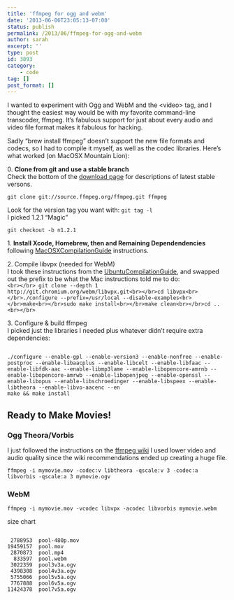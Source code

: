 ```yaml
---
title: 'ffmpeg for ogg and webm'
date: '2013-06-06T23:05:13-07:00'
status: publish
permalink: /2013/06/ffmpeg-for-ogg-and-webm
author: sarah
excerpt: ''
type: post
id: 3893
category:
    - code
tag: []
post_format: []
---
```

I wanted to experiment with Ogg and WebM and the &lt;video&gt; tag, and I thought the easiest way would be with my favorite command-line transcoder, ffmpeg. It’s fabulous support for just about every audio and video file format makes it fabulous for hacking.

Sadly “brew install ffmpeg” doesn’t support the new file formats and codecs, so I had to compile it myself, as well as the codec libraries. Here’s what worked (on MacOSX Mountain Lion):

0\. **Clone from git and use a stable branch**  
Check the bottom of the [download page](http://www.ffmpeg.org/download.html) for descriptions of latest stable versons.

```
git clone git://source.ffmpeg.org/ffmpeg.git ffmpeg
```

Look for the version tag you want with: `git tag -l`  
I picked 1.2.1 “Magic”

```
git checkout -b n1.2.1
```

1\. **Install Xcode, Homebrew, then and Remaining Dependendencies**  
following [MacOSXCompilationGuide](http://ffmpeg.org/trac/ffmpeg/wiki/MacOSXCompilationGuide) instructions.

2\. Compile libvpx (needed for WebM)  
I took these instructions from the [UbuntuCompilationGuide](http://ffmpeg.org/trac/ffmpeg/wiki/UbuntuCompilationGuide), and swapped out the prefix to be what the Mac instructions told me to do:  
`<br></br> git clone --depth 1 http://git.chromium.org/webm/libvpx.git<br></br>cd libvpx<br></br>./configure --prefix=/usr/local --disable-examples<br></br>make<br></br>sudo make install<br></br>make clean<br></br>cd ..<br></br>`

3\. Configure &amp; build ffmpeg  
I picked just the libraries I needed plus whatever didn’t require extra dependencies:

```

./configure --enable-gpl --enable-version3 --enable-nonfree --enable-postproc --enable-libaacplus --enable-libcelt --enable-libfaac --enable-libfdk-aac --enable-libmp3lame --enable-libopencore-amrnb --enable-libopencore-amrwb --enable-libopenjpeg --enable-openssl --enable-libopus --enable-libschroedinger --enable-libspeex --enable-libtheora --enable-libvo-aacenc --en
make && make install
```

Ready to Make Movies!
---------------------

### Ogg Theora/Vorbis

I just followed the instructions on the [ffmpeg wiki](http://ffmpeg.org/trac/ffmpeg/wiki/TheoraVorbisEncodingGuide) I used lower video and audio quality since the wiki recommendations ended up creating a huge file.

```
ffmpeg -i mymovie.mov -codec:v libtheora -qscale:v 3 -codec:a libvorbis -qscale:a 3 mymovie.ogv
```

### WebM

```
ffmpeg -i mymovie.mov -vcodec libvpx -acodec libvorbis mymovie.webm
```

size chart

```

 2788953  pool-480p.mov
19459157  pool.mov
 2870873  pool.mp4
  833597  pool.webm
 3022359  pool3v3a.ogv
 4398308  pool4v3a.ogv
 5755066  pool5v5a.ogv
 7767888  pool6v5a.ogv
11424378  pool7v5a.ogv
```